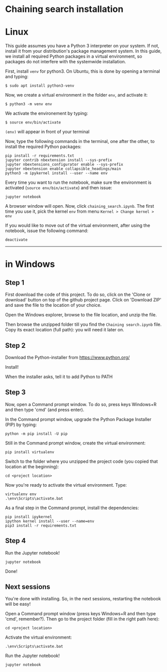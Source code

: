 # Chaining search installation

# Linux
This guide assumes you have a Python 3 interpreter on your system. If not, install it from your distribution's package management system. In this guide, we install all required Python packages in a virtual environment, so packages do not interfere with the systemwide installation.

First, install `venv` for python3. On Ubuntu, this is done by opening a terminal and typing:
```
$ sudo apt install python3-venv
```

Now, we create a virtual environment in the folder `env`, and activate it:
```
$ python3 -m venv env
```
We activate the environement by typing:
```
$ source env/bin/activate
```
`(env)` will appear in front of your terminal

Now, type the following commands in the terminal, one after the other, to install
the required Python packages:
```
pip install -r requirements.txt
jupyter contrib nbextension install --sys-prefix
jupyter nbextensions_configurator enable --sys-prefix
jupyter nbextension enable collapsible_headings/main
python3 -m ipykernel install --user --name env
```

Every time you want to run the notebook, make sure the environment is activated (`source env/bin/activate`) and then issue:
```
jupyter notebook
```

A browser window will open. Now, click `chaining_search.ipynb`. The first time you use it, pick the kernel `env` from menu `Kernel > Change kernel > env`

If you would like to move out of the virtual environment, after using the notebook, issue the following command:
```
deactivate
```

-----------------------------------------------

# in Windows

## Step 1

First download the code of this project. To do so, click on the 'Clone or download' button on top of the github project page. Click on 'Download ZIP' and save the file to the location of your choice.

Open the Windows explorer, browse to the file location, and unzip the file. 

Then browse the unzipped folder till you find the `Chaining search.ipynb` file. Copy its exact location (full path): you will need it later on.

## Step  2

Download the Python-installer from https://www.python.org/  

Install!

When the installer asks, tell it to add Python to PATH

## Step  3

Now, open a Command prompt window. To do so, press keys Windows+R and then type 'cmd' (and press enter).

In the Command prompt window, upgrade the Python Package Installer (PIP) by typing:
```
python -m pip install -U pip
```

Still in the Command prompt window, create the virtual environment:
```
pip install virtualenv
```
Switch to the folder where you unzipped the project code (you copied that location at the beginning):

```
cd <project location>
```

Now you're ready to activate the virtual environment. Type:
```
virtualenv env
.\env\Scripts\activate.bat
```

As a final step in the Command prompt, install the dependencies:
```
pip install ipykernel
ipython kernel install --user --name=env
pip3 install -r requirements.txt
``` 

## Step  4

Run the Jupyter notebook!
```
jupyter notebook
```

Done!


## Next sessions

You're done with installing. So, in the next sessions, restarting the notebook will be easy!

Open a Command prompt window (press keys Windows+R and then type 'cmd', remember?).
Then go to the project folder (fill in the right path here):

```
cd <project location>
```

Activate the virtual environment:
```
.\env\Scripts\activate.bat
```

Run the Jupyter notebook!
```
jupyter notebook
```

